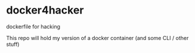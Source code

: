 # docker4hacker
dockerfile for hacking

This repo will hold my version of a docker container (and some CLI / other stuff)
